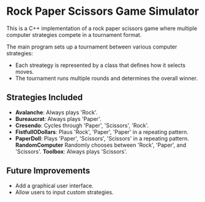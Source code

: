 # Rock Paper Scissors Game Simulator
This is a C++ implementation of a rock paper scissors game where multiple computer strategies compete in a tournament format.

The main program sets up a tournament between various computer strategies:
- Each streategy is represented by a class that defines how it selects moves.
- The tournament runs multiple rounds and determines the overall winner.

## Strategies Included
- **Avalanche**: Always plays 'Rock'.
- **Bureaucrat**: Always plays 'Paper'.
- **Cresendo**: Cycles through 'Paper', 'Scissors', 'Rock'.
- **FistfullODollars**: Plaus 'Rock', 'Paper', 'Paper' in a repeating pattern.
- **PaperDoll**: Plays 'Paper', 'Scissors', 'Scissors' in a repeating pattern.
**RandomComputer** Randomly chooses between 'Rock', 'Paper', and 'Scissors'.
**Toolbox**: Always plays 'Scissors'.

## Future Improvements
- Add a graphical user interface.
- Allow users to input custom strategies.